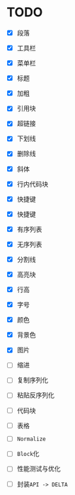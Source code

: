 # TODO
- [x] 段落
- [x] 工具栏
- [x] 菜单栏
- [x] 标题
- [x] 加粗
- [x] 引用块
- [x] 超链接
- [x] 下划线
- [x] 删除线
- [x] 斜体
- [x] 行内代码块
- [x] 快捷键
- [x] 快捷键
- [x] 有序列表
- [x] 无序列表
- [x] 分割线
- [x] 高亮块
- [x] 行高
- [x] 字号
- [x] 颜色
- [x] 背景色
- [x] 图片
- [ ] 缩进
- [ ] 复制序列化
- [ ] 粘贴反序列化
- [ ] 代码块
- [ ] 表格
- [ ] `Normalize`
- [ ] `Block`化
- [ ] 性能测试与优化
- [ ] 封装`API -> DELTA`

